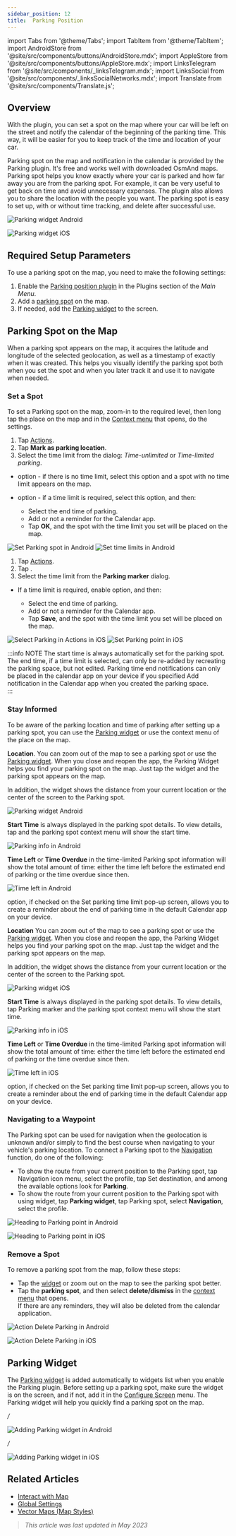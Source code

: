 ```yaml
---
sidebar_position: 12
title:  Parking Position
---
```


import Tabs from '@theme/Tabs';
import TabItem from '@theme/TabItem';
import AndroidStore from '@site/src/components/buttons/AndroidStore.mdx';
import AppleStore from '@site/src/components/buttons/AppleStore.mdx';
import LinksTelegram from '@site/src/components/_linksTelegram.mdx';
import LinksSocial from '@site/src/components/_linksSocialNetworks.mdx';
import Translate from '@site/src/components/Translate.js';



## Overview

With the plugin, you can set a spot on the map where your car will be left on the street and notify the calendar of the beginning of the parking time. This way, it will be easier for you to keep track of the time and location of your car.

Parking spot on the map and notification in the calendar is provided by the Parking plugin. It's free and works well with downloaded OsmAnd maps. Parking spot helps you know exactly where your car is parked and how far away you are from the parking spot. For example, it can be very useful to get back on time and avoid unnecessary expenses. The plugin also allows you to share the location with the people you want. The parking spot is easy to set up, with or without time tracking, and delete after successful use.

<Tabs groupId="operating-systems">

<TabItem value="android" label="Android">

![Parking widget Android](@site/static/img/plugins/parking/parking_widget_android.png)

</TabItem>

<TabItem value="ios" label="iOS">

![Parking widget iOS](@site/static/img/plugins/parking/parking_widget_ios.png)

</TabItem>

</Tabs>


## Required Setup Parameters

To use a parking spot on the map, you need to make the following settings:

1. Enable the [Parking position plugin](../plugins/index.md#enable--disable) in the Plugins section of the *Main Menu*.  
2. Add a [parking spot](#set-a-spot) on the map.
3. If needed, add the [Parking widget](#parking-widget) to the screen.  


## Parking Spot on the Map

When a parking spot appears on the map, it acquires the latitude and longitude of the selected geolocation, as well as a timestamp of exactly when it was created. This helps you visually identify the parking spot both when you set the spot and when you later track it and use it to navigate when needed.  


### Set a Spot

To set a Parking spot on the map, zoom-in to the required level, then long tap the place on the map and in the [Context menu](../map/map-context-menu.md) that opens, do the settings.

<Tabs groupId="operating-systems">

<TabItem value="android" label="Android">

1. Tap [Actions](../map/map-context-menu#actions).  
2. Tap **Mark as parking location**.  
3. Select the time limit from the <Translate android="true" ids="parking_options"/> dialog: *Time-unlimited* or *Time-limited parking*.

- **<Translate android="true" ids="osmand_parking_no_lim_text"/>** option - if there is no time limit, select this option and a spot with no time limit appears on the map.  
- **<Translate android="true" ids="osmand_parking_time_limit"/>** option - if a time limit is required, select this option, and then:

    - Select the end time of parking.
    - Add or not a reminder for the Calendar app.
    - Tap **OK**, and the spot with the time limit you set will be placed on the map.  

![Set Parking spot in Android](@site/static/img/plugins/parking/and_set_p_point_limit.png) ![Set time limits in Android](@site/static/img/plugins/parking/and_set_p_point4_.png)

</TabItem>

<TabItem value="ios" label="iOS">

1. Tap [Actions](../map/map-context-menu#actions).  
2. Tap **<Translate ios="true" ids="add_parking_short"/>**.  
3. Select the time limit from the **Parking marker** dialog.  

- If a time limit is required, enable **<Translate ios="true" ids="time_limited"/>** option, and then:

    - Select the end time of parking.
    - Add or not a reminder for the Calendar app.
    - Tap **Save**, and the spot with the time limit you set will be placed on the map.

![Select Parking in Actions in iOS](@site/static/img/plugins/parking/ios_set_p_point2.png)  ![Set Parking point in iOS](@site/static/img/plugins/parking/ios_set_p_point3_-2.png)

</TabItem>

</Tabs>

:::info NOTE
The start time is always automatically set for the parking spot. The end time, if a time limit is selected, can only be re-added by recreating the parking space, but not edited. Parking time end notifications can only be placed in the calendar app on your device if you specified Add notification in the Calendar app when you created the parking space.  
:::


### Stay Informed

To be aware of the parking location and time of parking after setting up a parking spot, you can use the [Parking widget](../widgets/info-widgets.md#-parking-widget) or use the context menu of the place on the map.  

<Tabs groupId="operating-systems">

<TabItem value="android" label="Android">

**Location**. You can zoom out of the map to see a parking spot or use the [Parking widget](../widgets/info-widgets.md#-parking-widget). When you close and reopen the app, the Parking Widget helps you find your parking spot on the map. Just tap the widget and the parking spot appears on the map.  

In addition, the widget shows the distance from your current location or the center of the screen to the Parking spot.  

![Parking widget Android](@site/static/img/plugins/parking/parking_widget_android.png)

**Start Time** is always displayed in the parking spot details. To view details, tap <Translate android="true" ids="parking_place"/> and the parking spot context menu will show the start time.  

![Parking info in Android](@site/static/img/plugins/parking/and_parking_info.png)

**Time Left** or **Time Overdue** in the time-limited Parking spot information will show the total amount of time: either the time left before the estimated end of parking or the time overdue since then.  

![Time left in Android](@site/static/img/plugins/parking/and_parking_info_left.png)

**<Translate android="true" ids="osmand_parking_add_event"/>** option, if checked on the Set parking time limit pop-up screen, allows you to create a reminder about the end of parking time in the default Calendar app on your device.  


</TabItem>

<TabItem value="ios" label="iOS">

**Location** You can zoom out of the map to see a parking spot or use the [Parking widget](../widgets/info-widgets.md#-parking-widget). When you close and reopen the app, the Parking Widget helps you find your parking spot on the map. Just tap the widget and the parking spot appears on the map.  

In addition, the widget shows the distance from your current location or the center of the screen to the Parking spot.  

![Parking widget iOS](@site/static/img/plugins/parking/parking_widget_ios.png)


**Start Time** is always displayed in the parking spot details. To view details, tap Parking marker and the parking spot context menu will show the start time.  

![Parking info in iOS](@site/static/img/plugins/parking/ios_parking_info.png)


**Time Left** or **Time Overdue** in the time-limited Parking spot information will show the total amount of time: either the time left before the estimated end of parking or the time overdue since then.  

![Time left in iOS](@site/static/img/plugins/parking/ios_parking_info_left.png)

**<Translate ios="true" ids="add_notification_calendar"/>** option, if checked on the Set parking time limit pop-up screen, allows you to create a reminder about the end of parking time in the default Calendar app on your device.

</TabItem>

</Tabs>


### Navigating to a Waypoint

The Parking spot can be used for navigation when the geolocation is unknown and/or simply to find the best course when navigating to your vehicle's parking location. To connect a Parking spot to the [Navigation](../navigation/routing/car-based-routing.md) function, do one of the following:

- To show the route from your current position to the Parking spot, tap Navigation icon menu, select the profile, tap Set destination, and among the available options look for **Parking**.  
- To show the route from your current position to the Parking spot with using widget, tap **Parking widget**, tap Parking spot, select **Navigation**, select the profile.

<Tabs groupId="operating-systems">

<TabItem value="android" label="Android">

![Heading to Parking point in Android](@site/static/img/plugins/parking/and_navigating_to_parking.png)

</TabItem>

<TabItem value="ios" label="iOS">

![Heading to Parking point in iOS](@site/static/img/plugins/parking/ios_going_to_parking.png)

</TabItem>

</Tabs>


### Remove a Spot

To remove a parking spot from the map, follow these steps:

- Tap the [widget](#parking-widget) or zoom out on the map to see the parking spot better.
- Tap the **parking spot**, and then select **delete/dismiss** in the [context menu](../map/map-context-menu.md#-add--delete-parking-point) that opens.  
If there are any reminders, they will also be deleted from the calendar application.


<Tabs groupId="operating-systems">

<TabItem value="android" label="Android">

![Action Delete Parking in Android](@site/static/img/map/context_menu_limited_parking.png)

</TabItem>

<TabItem value="ios" label="iOS">
  
![Action Delete Parking in iOS](@site/static/img/map/context_menu_limited_parking_ios.png)

</TabItem>

</Tabs>


## Parking Widget

The [Parking widget](../widgets/info-widgets.md#parking-widget) is added automatically to widgets list when you enable the Parking plugin. Before setting up a parking spot, make sure the widget is on the screen, and if not, add it in the [Configure Screen](../widgets/configure-screen.md) menu. The Parking widget will help you quickly find a parking spot on the map.

<Tabs groupId="operating-systems">

<TabItem value="android" label="Android">

*<Translate android="true" ids="shared_string_menu,layer_map_appearance,map_widget_right"/> / <Translate android="true" ids="map_widget_left,map_widget_parking"/>*  

![Adding Parking widget in Android](@site/static/img/plugins/parking/and_adding_parking_widget-2.png)

</TabItem>

<TabItem value="ios" label="iOS">

*<Translate ios="true" ids="shared_string_menu,layer_map_appearance,map_widget_right"/> / <Translate ios="true" ids="map_widget_left,map_widget_parking"/>*  

![Adding Parking widget in iOS](@site/static/img/plugins/parking/ios_adding_parking_widget-2.png)

</TabItem>

</Tabs>


## Related Articles

- [Interact with Map](../../user/map/interact-with-map.md)
- [Global Settings](../../user/personal/global-settings.md)
- [Vector Maps (Map Styles)](../../user/map/vector-maps.md)

> *This article was last updated in May 2023*
